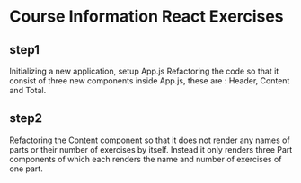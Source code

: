 # Course Information React Exercises

## step1

Initializing a new application, setup App.js
Refactoring the code so that it consist of three new components inside App.js, these are :
Header, Content and Total.

## step2

Refactoring the Content component so that it does not render any names of parts or their number of exercises by itself. Instead it only renders three Part components of which each renders the name and number of exercises of one part.
